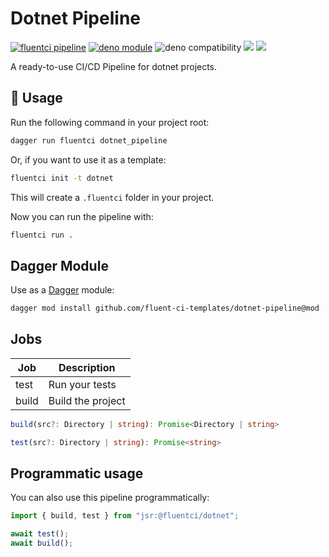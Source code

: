 # Dotnet Pipeline

[![fluentci pipeline](https://img.shields.io/badge/dynamic/json?label=pkg.fluentci.io&labelColor=%23000&color=%23460cf1&url=https%3A%2F%2Fapi.fluentci.io%2Fv1%2Fpipeline%2Fdotnet_pipeline&query=%24.version)](https://pkg.fluentci.io/dotnet_pipeline)
[![deno module](https://shield.deno.dev/x/dotnet_pipeline)](https://deno.land/x/dotnet_pipeline)
![deno compatibility](https://shield.deno.dev/deno/^1.42)
[![](https://jsr.io/badges/@fluentci/dotnet)](https://jsr.io/@fluentci/dotnet)
[![](https://img.shields.io/codecov/c/gh/fluent-ci-templates/dotnet-pipeline)](https://codecov.io/gh/fluent-ci-templates/dotnet-pipeline)

A ready-to-use CI/CD Pipeline for dotnet projects.


## 🚀 Usage

Run the following command in your project root:

```bash
dagger run fluentci dotnet_pipeline
```

Or, if you want to use it as a template:

```bash
fluentci init -t dotnet
```

This will create a `.fluentci` folder in your project.

Now you can run the pipeline with:

```bash
fluentci run .
```

## Dagger Module

Use as a [Dagger](https://dagger.io) module:

```bash
dagger mod install github.com/fluent-ci-templates/dotnet-pipeline@mod
```

## Jobs

| Job   | Description       |
| ----- | ----------------- |
| test  | Run your tests    |
| build | Build the project |

```typescript
build(src?: Directory | string): Promise<Directory | string>

test(src?: Directory | string): Promise<string>
```

## Programmatic usage

You can also use this pipeline programmatically:

```ts
import { build, test } from "jsr:@fluentci/dotnet";

await test();
await build();
```
